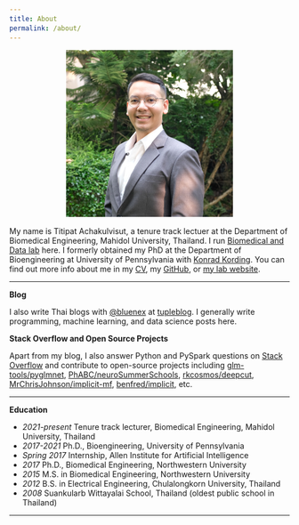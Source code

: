 ```yaml
---
title: About
permalink: /about/
---
```


<figure><center>
  <img width="300" src="/images/titipata.jpg" data-action="zoom"/>
</center></figure>

My name is Titipat Achakulvisut, a tenure track lectuer at the Department of
Biomedical Engineering, Mahidol University, Thailand. I run [Biomedical and Data lab](http://badlab.vercel.app/) here.
I formerly obtained my PhD at the Department of Bioengineering at University of Pennsylvania with [Konrad Kording](http://kordinglab.com/).
You can find out more info about me in my [CV](http://titipata.github.io/images/pdf/Titipat_CV.pdf),
my [GitHub](https://github.com/titipata/), or [my lab website](https://biodatlab.github.io/).

<hr>

**Blog**

I also write Thai blogs with [@bluenex](https://github.com/bluenex) at [tupleblog](http://tupleblog.github.io/).
I generally write programming, machine learning, and data science posts here.

**Stack Overflow and Open Source Projects**

Apart from my blog, I also answer Python and PySpark questions
on [Stack Overflow](http://stackoverflow.com/users/3626961/titipata) and
contribute to open-source projects including [glm-tools/pyglmnet](https://github.com/glm-tools/pyglmnet), [PhABC/neuroSummerSchools](https://github.com/PhABC/neuroSummerSchools),
[rkcosmos/deepcut](https://github.com/rkcosmos/deepcut),
[MrChrisJohnson/implicit-mf](https://github.com/MrChrisJohnson/implicit-mf),
[benfred/implicit](https://github.com/benfred/implicit), etc.

<hr>

**Education**

<ul>
  <li><i>2021-present</i> Tenure track lecturer, Biomedical Engineering, Mahidol University, Thailand</li>
  <li><i>2017-2021</i> Ph.D., Bioengineering, University of Pennsylvania</li>
  <li><i>Spring 2017</i> Internship, Allen Institute for Artificial Intelligence</li>
  <li><i>2017</i> Ph.D., Biomedical Engineering, Northwestern University</li>
  <li><i>2015</i> M.S. in Biomedical Engineering, Northwestern University</li>
  <li><i>2012</i> B.S. in Electrical Engineering, Chulalongkorn University, Thailand</li>
  <li><i>2008</i> Suankularb Wittayalai School, Thailand (oldest public school in Thailand) </li>
</ul>

<hr>